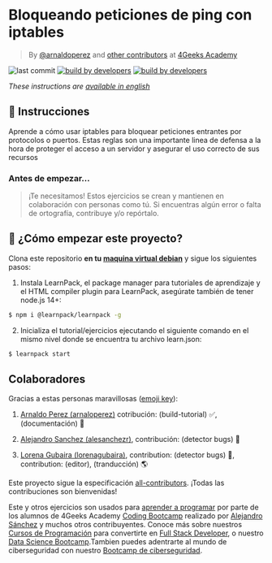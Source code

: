 # Bloqueando peticiones de ping con iptables

<!-- hide -->

> By [@arnaldoperez](https://github.com/arnaldoperez) and [other contributors](https://github.com/4GeeksAcademy/iptables-blocking-practice/graphs/contributors) at [4Geeks Academy](https://4geeksacademy.co/)

![last commit](https://img.shields.io/github/last-commit/4geeksacademy/iptables-blocking-practice)
[![build by developers](https://img.shields.io/badge/build_by-Developers-blue)](https://4geeks.com)
[![build by developers](https://img.shields.io/twitter/follow/4geeksacademy?style=social&logo=twitter)](https://twitter.com/4geeksacademy)

*These instructions are [available in english](https://github.com/4GeeksAcademy/iptables-blocking-practice/blob/main/README.md)*

<!-- endhide -->

## 📝 Instrucciones

Aprende a cómo usar iptables para bloquear peticiones entrantes por protocolos o puertos. Estas reglas son una importante linea de defensa a la hora de proteger el acceso a un servidor y asegurar el uso correcto de sus recursos

<!-- hide -->

### Antes de empezar...

> ¡Te necesitamos! Estos ejercicios se crean y mantienen en colaboración con personas como tú. Si encuentras algún error o falta de ortografía, contribuye y/o repórtalo.

## 🌱 ¿Cómo empezar este proyecto?

Clona este repositorio **en tu [maquina virtual debian](https://4geeks.com/docs/start/cybersecurity-virtual-machines#debian-virtual-machine)** y sigue los siguientes pasos:

1. Instala LearnPack, el package manager para tutoriales de aprendizaje y el HTML compiler plugin para LearnPack, asegúrate también de tener node.js 14+:

```bash
$ npm i @learnpack/learnpack -g
```

2. Inicializa el tutorial/ejercicios ejecutando el siguiente comando en el mismo nivel donde se encuentra tu archivo learn.json:

```bash
$ learnpack start
```

## Colaboradores

Gracias a estas personas maravillosas ([emoji key](https://github.com/kentcdodds/all-contributors#emoji-key)):

1. [Arnaldo Perez (arnaloperez)](https://github.com/arnaloperez) cotribución: (build-tutorial) ✅, (documentación) 📖
  
2. [Alejandro Sanchez (alesanchezr)](https://github.com/alesanchezr),  contribución: (detector bugs) 🐛

3. [Lorena Gubaira (lorenagubaira)](https://github.com/lorenagubaira), contribution: (detector bugs) 🐛, contribution: (editor), (tranducción) 🌎

Este proyecto sigue la especificación [all-contributors](https://github.com/kentcdodds/all-contributors). ¡Todas las contribuciones son bienvenidas!

Este y otros ejercicios son usados para [aprender a programar](https://4geeksacademy.com/es/aprender-a-programar/aprender-a-programar-desde-cero) por parte de los alumnos de 4Geeks Academy [Coding Bootcamp](https://4geeksacademy.com/us/coding-bootcamp) realizado por [Alejandro Sánchez](https://twitter.com/alesanchezr) y muchos otros contribuyentes. Conoce más sobre nuestros [Cursos de Programación](https://4geeksacademy.com/es/curso-de-programacion-desde-cero?lang=es) para convertirte en [Full Stack Developer](https://4geeksacademy.com/es/coding-bootcamps/desarrollador-full-stack/?lang=es), o nuestro [Data Science Bootcamp](https://4geeksacademy.com/es/coding-bootcamps/curso-datascience-machine-learning).Tambien puedes adentrarte al mundo de ciberseguridad con nuestro [Bootcamp de ciberseguridad](https://4geeksacademy.com/es/coding-bootcamps/curso-ciberseguridad).
<!-- endhide -->
